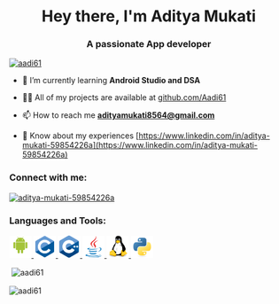 <h1 align="center">Hey there, I'm Aditya Mukati</h1>
<h3 align="center">A passionate App developer</h3>

<p align="left"> <a href="https://github.com/ryo-ma/github-profile-trophy"><img src="https://github-profile-trophy.vercel.app/?username=aadi61" alt="aadi61" /></a> </p>

- 🌱 I’m currently learning **Android Studio and DSA**

- 👨‍💻 All of my projects are available at [github.com/Aadi61](github.com/Aadi61)

- 📫 How to reach me **adityamukati8564@gmail.com**

- 📄 Know about my experiences [https://www.linkedin.com/in/aditya-mukati-59854226a](https://www.linkedin.com/in/aditya-mukati-59854226a)

<h3 align="left">Connect with me:</h3>
<p align="left">
<a href="https://linkedin.com/in/aditya-mukati-59854226a" target="blank"><img align="center" src="https://raw.githubusercontent.com/rahuldkjain/github-profile-readme-generator/master/src/images/icons/Social/linked-in-alt.svg" alt="aditya-mukati-59854226a" height="30" width="40" /></a>
</p>

<h3 align="left">Languages and Tools:</h3>
<p align="left"> <a href="https://developer.android.com" target="_blank" rel="noreferrer"> <img src="https://raw.githubusercontent.com/devicons/devicon/master/icons/android/android-original-wordmark.svg" alt="android" width="40" height="40"/> </a> <a href="https://www.cprogramming.com/" target="_blank" rel="noreferrer"> <img src="https://raw.githubusercontent.com/devicons/devicon/master/icons/c/c-original.svg" alt="c" width="40" height="40"/> </a> <a href="https://www.w3schools.com/cpp/" target="_blank" rel="noreferrer"> <img src="https://raw.githubusercontent.com/devicons/devicon/master/icons/cplusplus/cplusplus-original.svg" alt="cplusplus" width="40" height="40"/> </a> <a href="https://www.java.com" target="_blank" rel="noreferrer"> <img src="https://raw.githubusercontent.com/devicons/devicon/master/icons/java/java-original.svg" alt="java" width="40" height="40"/> </a> <a href="https://www.linux.org/" target="_blank" rel="noreferrer"> <img src="https://raw.githubusercontent.com/devicons/devicon/master/icons/linux/linux-original.svg" alt="linux" width="40" height="40"/> </a> <a href="https://www.python.org" target="_blank" rel="noreferrer"> <img src="https://raw.githubusercontent.com/devicons/devicon/master/icons/python/python-original.svg" alt="python" width="40" height="40"/> </a> </p>

<p>&nbsp;<img align="center" src="https://github-readme-stats.vercel.app/api?username=aadi61&show_icons=true&locale=en" alt="aadi61" /></p>

<p><img align="center" src="https://github-readme-streak-stats.herokuapp.com/?user=aadi61&" alt="aadi61" /></p>

